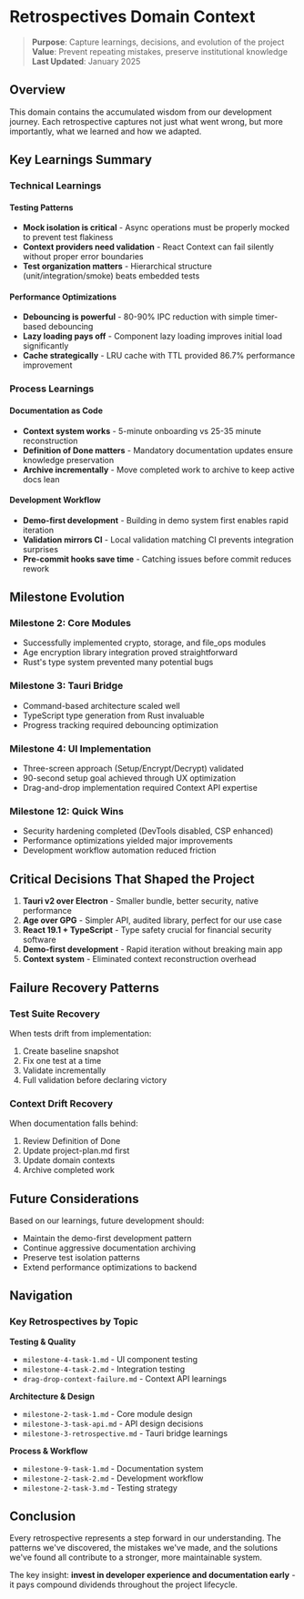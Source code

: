 # Retrospectives Domain Context

> **Purpose**: Capture learnings, decisions, and evolution of the project  
> **Value**: Prevent repeating mistakes, preserve institutional knowledge  
> **Last Updated**: January 2025

## Overview

This domain contains the accumulated wisdom from our development journey. Each retrospective captures not just what went wrong, but more importantly, what we learned and how we adapted.

## Key Learnings Summary

### Technical Learnings

#### Testing Patterns

- **Mock isolation is critical** - Async operations must be properly mocked to prevent test flakiness
- **Context providers need validation** - React Context can fail silently without proper error boundaries
- **Test organization matters** - Hierarchical structure (unit/integration/smoke) beats embedded tests

#### Performance Optimizations

- **Debouncing is powerful** - 80-90% IPC reduction with simple timer-based debouncing
- **Lazy loading pays off** - Component lazy loading improves initial load significantly
- **Cache strategically** - LRU cache with TTL provided 86.7% performance improvement

### Process Learnings

#### Documentation as Code

- **Context system works** - 5-minute onboarding vs 25-35 minute reconstruction
- **Definition of Done matters** - Mandatory documentation updates ensure knowledge preservation
- **Archive incrementally** - Move completed work to archive to keep active docs lean

#### Development Workflow

- **Demo-first development** - Building in demo system first enables rapid iteration
- **Validation mirrors CI** - Local validation matching CI prevents integration surprises
- **Pre-commit hooks save time** - Catching issues before commit reduces rework

## Milestone Evolution

### Milestone 2: Core Modules

- Successfully implemented crypto, storage, and file_ops modules
- Age encryption library integration proved straightforward
- Rust's type system prevented many potential bugs

### Milestone 3: Tauri Bridge

- Command-based architecture scaled well
- TypeScript type generation from Rust invaluable
- Progress tracking required debouncing optimization

### Milestone 4: UI Implementation

- Three-screen approach (Setup/Encrypt/Decrypt) validated
- 90-second setup goal achieved through UX optimization
- Drag-and-drop implementation required Context API expertise

### Milestone 12: Quick Wins

- Security hardening completed (DevTools disabled, CSP enhanced)
- Performance optimizations yielded major improvements
- Development workflow automation reduced friction

## Critical Decisions That Shaped the Project

1. **Tauri v2 over Electron** - Smaller bundle, better security, native performance
2. **Age over GPG** - Simpler API, audited library, perfect for our use case
3. **React 19.1 + TypeScript** - Type safety crucial for financial security software
4. **Demo-first development** - Rapid iteration without breaking main app
5. **Context system** - Eliminated context reconstruction overhead

## Failure Recovery Patterns

### Test Suite Recovery

When tests drift from implementation:

1. Create baseline snapshot
2. Fix one test at a time
3. Validate incrementally
4. Full validation before declaring victory

### Context Drift Recovery

When documentation falls behind:

1. Review Definition of Done
2. Update project-plan.md first
3. Update domain contexts
4. Archive completed work

## Future Considerations

Based on our learnings, future development should:

- Maintain the demo-first development pattern
- Continue aggressive documentation archiving
- Preserve test isolation patterns
- Extend performance optimizations to backend

## Navigation

### Key Retrospectives by Topic

**Testing & Quality**

- `milestone-4-task-1.md` - UI component testing
- `milestone-4-task-2.md` - Integration testing
- `drag-drop-context-failure.md` - Context API learnings

**Architecture & Design**

- `milestone-2-task-1.md` - Core module design
- `milestone-3-task-api.md` - API design decisions
- `milestone-3-retrospective.md` - Tauri bridge learnings

**Process & Workflow**

- `milestone-9-task-1.md` - Documentation system
- `milestone-2-task-2.md` - Development workflow
- `milestone-2-task-3.md` - Testing strategy

## Conclusion

Every retrospective represents a step forward in our understanding. The patterns we've discovered, the mistakes we've made, and the solutions we've found all contribute to a stronger, more maintainable system.

The key insight: **invest in developer experience and documentation early** - it pays compound dividends throughout the project lifecycle.
